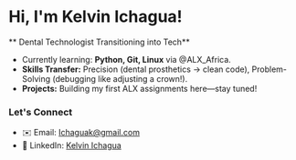 # Hi, I'm Kelvin Ichagua! 
** Dental Technologist Transitioning into Tech**  

- Currently learning: **Python, Git, Linux** via @ALX_Africa.  
- **Skills Transfer:** Precision (dental prosthetics → clean code), Problem-Solving (debugging like adjusting a crown!).  
- **Projects:** Building my first ALX assignments here—stay tuned!  

###  Let's Connect  
- ✉️ Email: [Ichaguak@gmail.com](mailto:ichaguak@gmail.com)  
- 🔗 LinkedIn: [Kelvin Ichagua](https://www.linkedin.com/in/kelvin-ichagua-0153681b2?utm_source=share&utm_campaign=share_via&utm_content=profile&utm_medium=ios_app)   
